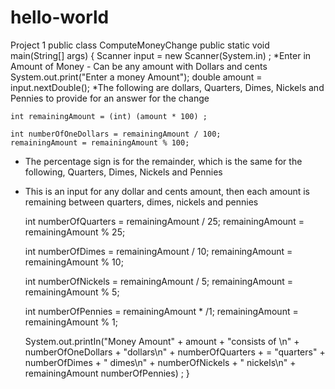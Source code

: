 # hello-world
Project 1
public class ComputeMoneyChange
  public static void main(String[] args)  {
    Scanner input = new Scanner(System.in) ;
*Enter in Amount of Money - Can be any amount with Dollars and cents
    System.out.print("Enter a money Amount");
    double amount = input.nextDouble();
*The following are dollars, Quarters, Dimes, Nickels and Pennies to provide for an answer for the change

    int remainingAmount = (int) (amount * 100) ;
    
    int numberOfOneDollars = remainingAmount / 100;
    remainingAmount = remainingAmount % 100;
* The percentage sign is for the remainder, which is the same for the following, Quarters, Dimes, Nickels and Pennies
* This is an input for any dollar and cents amount, then each amount is remaining between quarters, dimes, nickels and pennies

    int numberOfQuarters = remainingAmount / 25;
    remainingAmount = remainingAmount % 25;

    int numberOfDimes = remainingAmount / 10;
    remainingAmount = remainingAmount % 10;

    int numberOfNickels = remainingAmount / 5;
    remainingAmount = remainingAmount % 5;

    int numberOfPennies = remainingAmount * /1;
    remainingAmount = remainingAmount % 1;

    System.out.printIn("Money Amount" + amount + "consists of \n" + numberOfOneDollars + "dollars\n" + numberOfQuarters + = "quarters" + numberOfDimes + " dimes\n" + numberOfNickels + " nickels\n" + remainingAmount numberOfPennies)
; }

